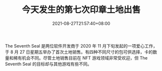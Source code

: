 ﻿---
title: "今天发生的第七次印章土地出售"
date: 2021-08-27T21:57:40+08:00
lastmod: 2021-08-27T16:45:40+08:00
draft: false
authors: ["Grey"]
description: "The Seventh Seal 是两位软件开发商于 2020 年 11 月下旬发起的一项爱心工作，于 8 月 27 日星期五举办了首次土地销售。有四种不同尺寸的包可供选择，卡的数量和稀有机会不同。尽管土地销售目前在 NFT 游戏领域非常受欢迎，但 The Seventh Seal 的目标却与其他游戏有些不同。"
featuredImage: "the-seventh-seal-land-sale-happening-today.png"
tags: ["Virtual World","虚拟世界","Play to Earn"]
categories: ["news"]
news: ["虚拟世界"]
weight: 
lightgallery: true
pinned: false
recommend: false
recommend1: false
---

The Seventh Seal 是两位软件开发商于 2020 年 11 月下旬发起的一项爱心工作，于 8 月 27 日星期五举办了首次土地销售。有四种不同尺寸的包可供选择，卡的数量和稀有机会不同。尽管土地销售目前在 NFT 游戏领域非常受欢迎，但 The Seventh Seal 的目标却与其他游戏有些不同。

<!--more-->

